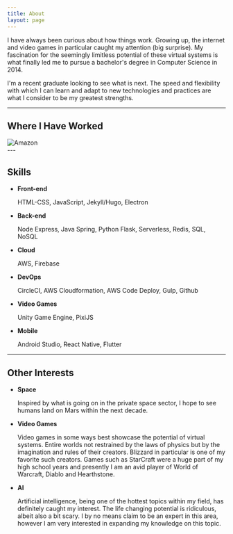 ```yaml
---
title: About
layout: page
---
```


<p>I have always been curious about how things work. Growing up, the internet and video games in particular caught my attention (big surprise). My fascination for the seemingly limitless potential of these virtual systems is what finally led me to pursue a bachelor's degree in Computer Science in 2014.</p>

<p>I'm a recent graduate looking to see what is next. The speed and flexibility with which I can learn and adapt to new technologies and practices are what I consider to be my greatest strengths.</p>

---

## Where I Have Worked

<div class="side-by-side">
    <div class="toleft">
        <img class="image" src="{{ site.url }}/assets/images/amazon_logo_RGB.jpg" alt="Amazon">
    </div>
</div>
---

## Skills

* **Front-end**

    HTML-CSS, JavaScript, Jekyll/Hugo, Electron

* **Back-end**

    Node Express, Java Spring, Python Flask, Serverless, Redis, SQL, NoSQL

* **Cloud**

    AWS, Firebase

* **DevOps**

    CircleCI, AWS Cloudformation, AWS Code Deploy, Gulp, Github

* **Video Games**

    Unity Game Engine, PixiJS

* **Mobile**

    Android Studio, React Native, Flutter

---

## Other Interests

* **Space**

    Inspired by what is going on in the private space sector, I hope to see humans land on Mars within the next decade.

* **Video Games**

    Video games in some ways best showcase the potential of virtual systems. Entire worlds not restrained by the laws of physics but by the imagination and rules of their creators. Blizzard in particular is one of my favorite such creators. Games such as StarCraft were a huge part of my high school years and presently I am an avid player of World of Warcraft, Diablo and Hearthstone.

* **AI**

    Artificial intelligence, being one of the hottest topics within my field, has definitely caught my interest. The life changing potential is ridiculous, albeit also a bit scary. I by no means claim to be an expert in this area, however I am very interested in expanding my knowledge on this topic.
